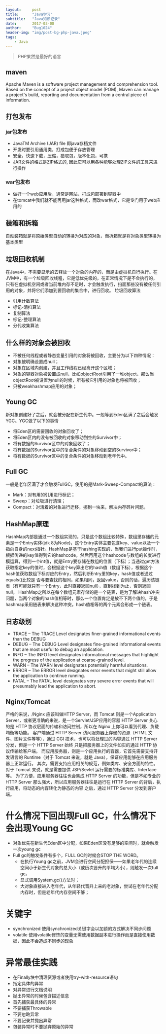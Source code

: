 ```yaml
---
layout:     post
title:      "Java学习"
subtitle:   "Java知识记录"
date:       2017-03-08
author:     "Bug1024"
header-img: "img/post-bg-php-java.jpeg"
tags:
    - Java
---
```


> PHP果然是最好的语言

## maven
 Apache Maven is a software project management and comprehension tool. Based on the concept of a project object model (POM), Maven can manage a project's build, reporting and documentation from a central piece of information.

## 打包发布
### jar包发布
* JavaTM Archive (JAR) file 即java存档文件
* 开发时要引用通用类，打成包便于存放管理
* 安全，快速下载，压缩，猎取包，版本化包，可携
* JAR文件的格式是ZIP格式的, 因此它可以用各种能够处理ZIP文件的工具来进行操作
### war包发布
* 做好一个web应用后，通常是网站，打成包部署到容器中
* 在tomcat中我们就不能再用jar这种格式，而改war格式，它是专门用于web应用的

## 装箱和拆箱
自动装箱就是将原始类型自动的转换为对应的对象，而拆箱就是将对象类型转换为基本类型

## 垃圾回收机制
在Java中，不需要显示的去释放一个对象的内存的，而是由虚拟机自行执行。在JVM中，有一个垃圾回收线程，它是低优先级的，在正常情况下是不会执行的，只有在虚拟机空闲或者当前堆内存不足时，才会触发执行，扫面那些没有被任何引用的对象，并将它们添加到要回收的集合中，进行回收。
垃圾回收算法
* 引用计数算法
* 标记-清扫算法
* 复制算法
* 标记-整理算法
* 分代收集算法

## 什么样的对象会被回收
* 不被任何线程或者静态变量引用的对象将被回收，主要分为以下四种情况： 
* 对象被明确设置成null；
* 对象在区域内创建，并且工作线程已经离开这个区域；
* 对象的容器对象被设置成null，比如objectRoot引用了一堆object，那么当objectRoot被设置为null的时候，所有被它引用的对象也将被回收；
* 只被weakhashmap应用的对象；

## Young GC
新对象创建好了之后，就会被分配在新生代中。一般等到Eden区满了之后会触发YGC。YGC做了以下的事情
* 将Eden区的需要回收的对象回收了；
* 将Eden区内的没有被回收的对象移动到空的Survivor中；
* 将有数据的Survivor区中的对象回收了；
* 将有数据的Survivor区中的复合条件的对象移动到空的Survivor中；
* 将有数据的Survivor区中的复合条件的对象移动到老年代中。

## Full GC
一般是老年区满了才会触发FullGC，使用的是Mark-Sweep-Compact的算法：
* Mark：对有用的引用进行标记；
* Sweep：对垃圾进行清理；
* Compact：对活着的对象进行迁移，挪到一块来，解决内存碎片问题。

## HashMap原理
HashMap内部是通过一个数组实现的，只是这个数组比较特殊，数组里存储的元素是一个Entry实体(jdk 8为Node)，这个Entry实体主要包含key、value以及一个指向自身的next指针。HashMap是基于hashing实现的，当我们进行put操作时，根据传递的key值得到它的hashcode，然后再用这个hashcode与数组的长度进行模运算，得到一个int值，就是Entry要存储在数组的位置（下标）；当通过get方法获取指定key的值时，会根据这个key算出它的hash值（数组下标），根据这个hash值获取数组下标对应的Entry，然后判断Entry里的key，hash值或者通过equals()比较是
否与要查找的相同，如果相同，返回value，否则的话，遍历该链表（有可能就只有一个Entry，此时直接返回null），直到找到为止，否则返回null。
HashMap之所以在每个数组元素存储的是一个链表，是为了解决hash冲突问题，当两个对象的hash值相等时，那么一个位置肯定是放不下两个值的，于是hashmap采用链表来解决这种冲突，hash值相等的两个元素会形成一个链表。

## 日志级别
* TRACE – The TRACE Level designates finer-grained informational events than the DEBUG
* DEBUG – The DEBUG Level designates fine-grained informational events that are most useful to debug an application.
* INFO – The INFO level designates informational messages that highlight the progress of the application at coarse-grained level.
* WARN – The WARN level designates potentially harmful situations.
* ERROR – The ERROR level designates error events that might still allow the application to continue running.
* FATAL – The FATAL level designates very severe error events that will presumably lead the application to abort.

## Nginx/Tomcat
严格的来说，/Nginx 应该叫做HTTP Server，而 Tomcat 则是一个Application Server，或者更准确的来说，是一个Servlet/JSP应用的容器
HTTP Server 关心的是 HTTP 协议层面的传输和访问控制，所以在 Nginx 上你可以看到代理、负载均衡等功能。
客户端通过 HTTP Server 访问服务器上存储的资源（HTML 文件、图片文件等等），通过 CGI 技术，也可以将处理过的内容通过 HTTP Server 分发，但是一个 HTTP Server 始终
只是把服务器上的文件如实的通过 HTTP 协议传输给客户端。
而应用服务器，则是一个应用执行的容器，它首先需要支持开发语言的 Runtime（对于 Tomcat 来说，就是 Java），保证应用能够在应用服务器上正常运行。
其次，需要支持应用相关的规范，例如类库、安全方面的特性。对于 Tomcat 来说，就是需要提供 JSP/Sevlet 运行需要的标准类库、Interface 等。
为了方便，应用服务器往往也会集成 HTTP Server 的功能，但是不如专业的 HTTP Server 那么强大，所以应用服务器往往是运行在 HTTP Server 的背后，执行应用，将动态的内容转化为静态的内容
之后，通过 HTTP Server 分发到客户端。

# 什么情况下回出现Full GC，什么情况下会出现Young GC
* 对象优先在新生代Eden区中分配，如果Eden区没有足够的空间时，就会触发一次young gc
* Full gc的触发条件有多个，FULL GC的时候会STOP THE WORD。
    * 在执行Young gc之前，JVM会进行空间分配担保——如果老年代的连续空间小于新生代对象的总大小（或历次晋升的平均大小），则触发一次full gc。
    * 显式调用System.gc()方法时；
    * 大对象直接进入老年代，从年轻代晋升上来的老对象，尝试在老年代分配内存时，但是老年代内存空间不够；

# 关键字
* synchronized 使用synchronized关键字会以加锁的方式解决不同步问题
* volatile 使用volatile修饰的变量无需使用数据副本进行操作而是直接使用数据，因此不会造成不同步的现象

# 异常最佳实践
* 在Finally块中清理资源或者使用try-with-resource语句
* 指定具体的异常
* 对异常进行文档说明
* 抛出异常的时候包含描述信息
* 首先捕获最具体的异常
* 不要捕获Throwable
* 不要忽略异常
* 不要记录并抛出异常
* 包装异常时不要抛弃原始的异常
